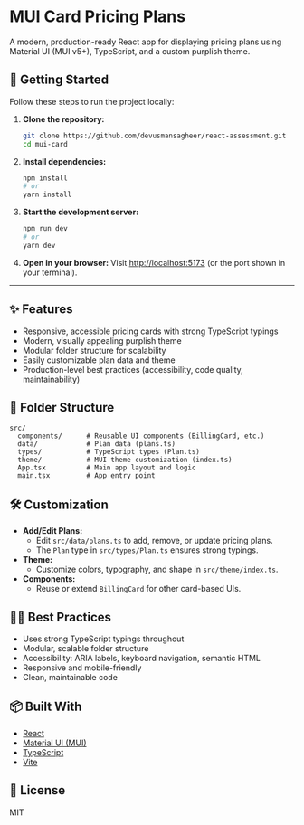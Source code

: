# MUI Card Pricing Plans

A modern, production-ready React app for displaying pricing plans using Material UI (MUI v5+), TypeScript, and a custom purplish theme.

## 🚀 Getting Started

Follow these steps to run the project locally:

1. **Clone the repository:**
   ```bash
   git clone https://github.com/devusmansagheer/react-assessment.git
   cd mui-card
   ```
2. **Install dependencies:**
   ```bash
   npm install
   # or
   yarn install
   ```
3. **Start the development server:**
   ```bash
   npm run dev
   # or
   yarn dev
   ```
4. **Open in your browser:**
   Visit [http://localhost:5173](http://localhost:5173) (or the port shown in your terminal).

---

## ✨ Features

- Responsive, accessible pricing cards with strong TypeScript typings
- Modern, visually appealing purplish theme
- Modular folder structure for scalability
- Easily customizable plan data and theme
- Production-level best practices (accessibility, code quality, maintainability)

## 📁 Folder Structure

```
src/
  components/      # Reusable UI components (BillingCard, etc.)
  data/            # Plan data (plans.ts)
  types/           # TypeScript types (Plan.ts)
  theme/           # MUI theme customization (index.ts)
  App.tsx          # Main app layout and logic
  main.tsx         # App entry point
```

## 🛠️ Customization

- **Add/Edit Plans:**
  - Edit `src/data/plans.ts` to add, remove, or update pricing plans.
  - The `Plan` type in `src/types/Plan.ts` ensures strong typings.
- **Theme:**
  - Customize colors, typography, and shape in `src/theme/index.ts`.
- **Components:**
  - Reuse or extend `BillingCard` for other card-based UIs.

## 🧑‍💻 Best Practices

- Uses strong TypeScript typings throughout
- Modular, scalable folder structure
- Accessibility: ARIA labels, keyboard navigation, semantic HTML
- Responsive and mobile-friendly
- Clean, maintainable code

## 📦 Built With

- [React](https://react.dev/)
- [Material UI (MUI)](https://mui.com/)
- [TypeScript](https://www.typescriptlang.org/)
- [Vite](https://vitejs.dev/)

## 📝 License

MIT
